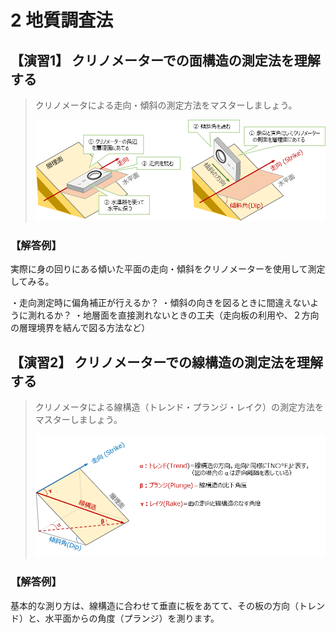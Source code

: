 # 2 地質調査法  

## 【演習1】 クリノメーターでの面構造の測定法を理解する  

> クリノメータによる走向・傾斜の測定方法をマスターしましょう。
> 
> ![走向・傾斜の測定](./img/chapter02_01.png)  
> 


### 【解答例】  

実際に身の回りにある傾いた平面の走向・傾斜をクリノメーターを使用して測定してみる。

・走向測定時に偏角補正が行えるか？
・傾斜の向きを図るときに間違えないように測れるか？
・地層面を直接測れないときの工夫（走向板の利用や、２方向の層理境界を結んで図る方法など）  


## 【演習2】 クリノメーターでの線構造の測定法を理解する  

> クリノメータによる線構造（トレンド・プランジ・レイク）の測定方法をマスターしましょう。
> 
> ![線構造の測定](./img/chapter02_02.png)  
> 


### 【解答例】  

基本的な測り方は、線構造に合わせて垂直に板をあてて、その板の方向（トレンド）と、水平面からの角度（プランジ）を測ります。